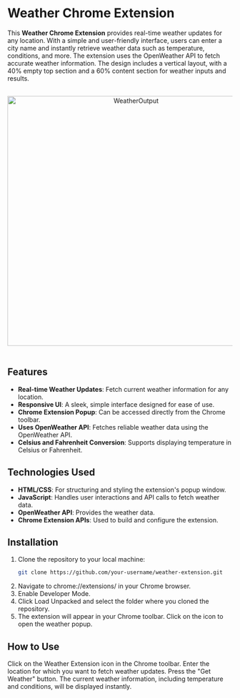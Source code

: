 # Weather Chrome Extension

This **Weather Chrome Extension** provides real-time weather updates for any location. With a simple and user-friendly interface, users can enter a city name and instantly retrieve weather data such as temperature, conditions, and more. The extension uses the OpenWeather API to fetch accurate weather information. The design includes a vertical layout, with a 40% empty top section and a 60% content section for weather inputs and results.
</br>
</br>
<div align="center">
  <img src="https://github.com/user-attachments/assets/dee32e4b-e71c-473f-9bb3-1702cc109a49" width="560" alt="WeatherOutput">
</div>
</br>

## Features

- **Real-time Weather Updates**: Fetch current weather information for any location.
- **Responsive UI**: A sleek, simple interface designed for ease of use.
- **Chrome Extension Popup**: Can be accessed directly from the Chrome toolbar.
- **Uses OpenWeather API**: Fetches reliable weather data using the OpenWeather API.
- **Celsius and Fahrenheit Conversion**: Supports displaying temperature in Celsius or Fahrenheit.

## Technologies Used

- **HTML/CSS**: For structuring and styling the extension's popup window.
- **JavaScript**: Handles user interactions and API calls to fetch weather data.
- **OpenWeather API**: Provides the weather data.
- **Chrome Extension APIs**: Used to build and configure the extension.

## Installation

1. Clone the repository to your local machine:
   ```bash
   git clone https://github.com/your-username/weather-extension.git
2. Navigate to chrome://extensions/ in your Chrome browser.
3. Enable Developer Mode.
4. Click Load Unpacked and select the folder where you cloned the repository.
5. The extension will appear in your Chrome toolbar. Click on the icon to open the weather popup.

## How to Use
Click on the Weather Extension icon in the Chrome toolbar.
Enter the location for which you want to fetch weather updates.
Press the "Get Weather" button.
The current weather information, including temperature and conditions, will be displayed instantly.


